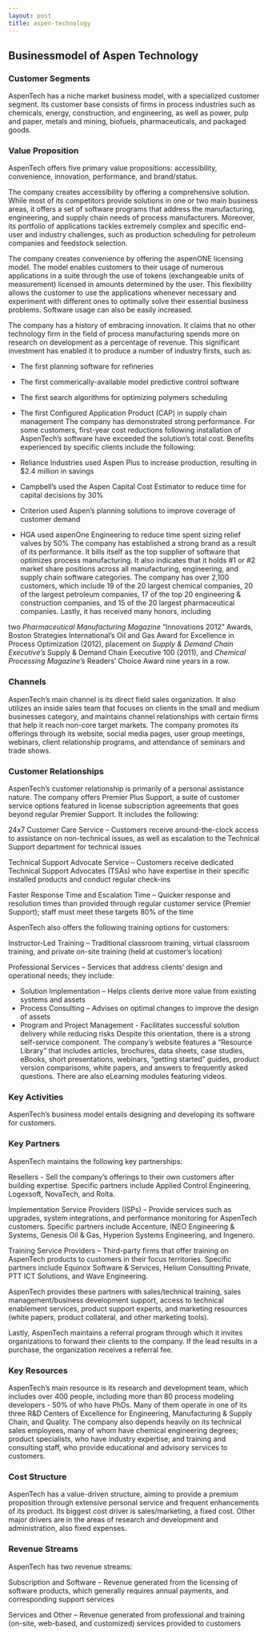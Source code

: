 ```yaml
---
layout: post
title: aspen-technology
---
```


Businessmodel of Aspen Technology
----------------------------------

### Customer Segments

AspenTech has a niche market business model, with a specialized customer segment. Its customer base consists of firms in process industries such as chemicals, energy, construction, and engineering, as well as power, pulp and paper, metals and mining, biofuels, pharmaceuticals, and packaged goods.

### Value Proposition

AspenTech offers five primary value propositions: accessibility, convenience, innovation, performance, and brand/status.

The company creates accessibility by offering a comprehensive solution. While most of its competitors provide solutions in one or two main business areas, it offers a set of software programs that address the manufacturing, engineering, and supply chain needs of process manufacturers. Moreover, its portfolio of applications tackles extremely complex and specific end-user and industry challenges, such as production scheduling for petroleum companies and feedstock selection.

The company creates convenience by offering the aspenONE licensing model. The model enables customers to their usage of numerous applications in a suite through the use of tokens (exchangeable units of measurement) licensed in amounts determined by the user. This flexibility allows the customer to use the applications whenever necessary and experiment with different ones to optimally solve their essential business problems. Software usage can also be easily increased.

The company has a history of embracing innovation. It claims that no other technology firm in the field of process manufacturing spends more on research on development as a percentage of revenue. This significant investment has enabled it to produce a number of industry firsts, such as:

 * The first planning software for refineries
* The first commerically-available model predictive control software
* The first search algorithms for optimizing polymers scheduling
* The first Configured Application Product (CAP) in supply chain management
 The company has demonstrated strong performance. For some customers, first-year cost reductions following installation of AspenTech’s software have exceeded the solution’s total cost. Benefits experienced by specific clients include the following:

 * Reliance Industries used Aspen Plus to increase production, resulting in $2.4 million in savings
* Campbell’s used the Aspen Capital Cost Estimator to reduce time for capital decisions by 30%
* Criterion used Aspen’s planning solutions to improve coverage of customer demand
* HGA used aspenOne Engineering to reduce time spent sizing relief valves by 50%
 The company has established a strong brand as a result of its performance. It bills itself as the top supplier of software that optimizes process manufacturing. It also indicates that it holds #1 or #2 market share positions across all manufacturing, engineering, and supply chain software categories. The company has over 2,100 customers, which include 19 of the 20 largest chemical companies, 20 of the largest petroleum companies, 17 of the top 20 engineering & construction companies, and 15 of the 20 largest pharmaceutical companies. Lastly, it has received many honors, including

two *Pharmaceutical Manufacturing Magazine* “Innovations 2012” Awards, Boston Strategies International’s Oil and Gas Award for Excellence in Process Optimization (2012), placement on *Supply & Demand Chain Executive’s* Supply & Demand Chain Executive 100 (2011), and *Chemical Processing Magazine’s* Readers’ Choice Award nine years in a row.

### Channels

AspenTech’s main channel is its direct field sales organization. It also utilizes an inside sales team that focuses on clients in the small and medium businesses category, and maintains channel relationships with certain firms that help it reach non-core target markets. The company promotes its offerings through its website, social media pages, user group meetings, webinars, client relationship programs, and attendance of seminars and trade shows.

### Customer Relationships

AspenTech’s customer relationship is primarily of a personal assistance nature. The company offers Premier Plus Support, a suite of customer service options featured in license subscription agreements that goes beyond regular Premier Support. It includes the following:

24x7 Customer Care Service – Customers receive around-the-clock access to assistance on non-technical issues, as well as escalation to the Technical Support department for technical issues

Technical Support Advocate Service – Customers receive dedicated Technical Support Advocates (TSAs) who have expertise in their specific installed products and conduct regular check-ins

Faster Response Time and Escalation Time – Quicker response and resolution times than provided through regular customer service (Premier Support); staff must meet these targets 80% of the time

AspenTech also offers the following training options for customers:

Instructor-Led Training – Traditional classroom training, virtual classroom training, and private on-site training (held at customer’s location)

Professional Services – Services that address clients‘ design and operational needs; they include:

 * Solution Implementation – Helps clients derive more value from existing systems and assets
* Process Consulting – Advises on optimal changes to improve the design of assets
* Program and Project Management - Facilitates successful solution delivery while reducing risks
 Despite this orientation, there is a strong self-service component. The company’s website features a “Resource Library” that includes articles, brochures, data sheets, case studies, eBooks, short presentations, webinars, “getting started” guides, product version comparisons, white papers, and answers to frequently asked questions. There are also eLearning modules featuring videos.

### Key Activities

AspenTech’s business model entails designing and developing its software for customers.

### Key Partners

AspenTech maintains the following key partnerships:

Resellers - Sell the company’s offerings to their own customers after building expertise. Specific partners include Applied Control Engineering, Logexsoft, NovaTech, and Rolta.

Implementation Service Providers (ISPs) – Provide services such as upgrades, system integrations, and performance monitoring for AspenTech customers. Specific partners include Accenture, INEO Engineering & Systems, Genesis Oil & Gas, Hyperion Systems Engineering, and Ingenero.

Training Service Providers – Third-party firms that offer training on AspenTech products to customers in their focus territories. Specific partners include Equinox Software & Services, Helium Consulting Private, PTT ICT Solutions, and Wave Engineering.

AspenTech provides these partners with sales/technical training, sales management/business development support, access to technical enablement services, product support experts, and marketing resources (white papers, product collateral, and other marketing tools).

Lastly, AspenTech maintains a referral program through which it invites organizations to forward their clients to the company. If the lead results in a purchase, the organization receives a referral fee.

### Key Resources

AspenTech’s main resource is its research and development team, which includes over 400 people, including more than 80 process modeling developers - 50% of who have PhDs. Many of them operate in one of its three R&D Centers of Excellence for Engineering, Manufacturing & Supply Chain, and Quality. The company also depends heavily on its technical sales employees, many of whom have chemical engineering degrees; product specialists, who have industry expertise; and training and consulting staff, who provide educational and advisory services to customers.

### Cost Structure

AspenTech has a value-driven structure, aiming to provide a premium proposition through extensive personal service and frequent enhancements of its product. Its biggest cost driver is sales/marketing, a fixed cost. Other major drivers are in the areas of research and development and administration, also fixed expenses.

### Revenue Streams

AspenTech has two revenue streams:

Subscription and Software – Revenue generated from the licensing of software products, which generally requires annual payments, and corresponding support services

Services and Other – Revenue generated from professional and training (on-site, web-based, and customized) services provided to customers

